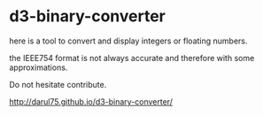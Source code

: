 # d3-binary-converter

here is a tool to convert and display integers or floating numbers.

the IEEE754 format is not always accurate and therefore with some approximations.

Do not hesitate contribute.

http://darul75.github.io/d3-binary-converter/
